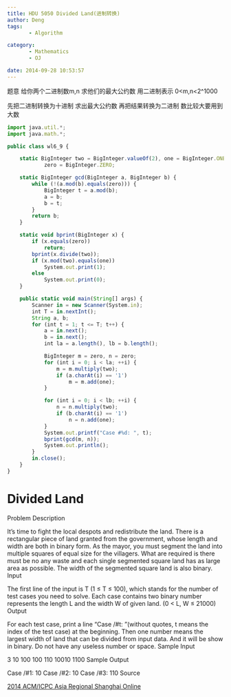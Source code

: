 ```yaml
---
title: HDU 5050 Divided Land(进制转换)
author: Deng
tags: 
       - Algorithm

category: 
       - Mathematics
       - OJ

date: 2014-09-28 10:53:57
---
```

题意 给你两个二进制数m,n 求他们的最大公约数 用二进制表示 0<m,n<2^1000

先把二进制转换为十进制 求出最大公约数 再把结果转换为二进制 数比较大要用到大数

```js 
import java.util.*;
import java.math.*;

public class wl6_9 {

	static BigInteger two = BigInteger.valueOf(2), one = BigInteger.ONE,
			zero = BigInteger.ZERO;

	static BigInteger gcd(BigInteger a, BigInteger b) {
		while (!(a.mod(b).equals(zero))) {
			BigInteger t = a.mod(b);
			a = b;
			b = t;
		}
		return b;
	}

	static void bprint(BigInteger x) {
		if (x.equals(zero))
			return;
		bprint(x.divide(two));
		if (x.mod(two).equals(one))
			System.out.print(1);
		else
			System.out.print(0);
	}

	public static void main(String[] args) {
		Scanner in = new Scanner(System.in);
		int T = in.nextInt();
		String a, b;
		for (int t = 1; t <= T; t++) {
			a = in.next();
			b = in.next();
			int la = a.length(), lb = b.length();

			BigInteger m = zero, n = zero;
			for (int i = 0; i < la; ++i) {
				m = m.multiply(two);
				if (a.charAt(i) == '1')
					m = m.add(one);
			}

			for (int i = 0; i < lb; ++i) {
				n = n.multiply(two);
				if (b.charAt(i) == '1')
					n = n.add(one);
			}
			System.out.printf("Case #%d: ", t);
			bprint(gcd(m, n));
			System.out.println();
		}
		in.close();
	}
}
```

# Divided Land

Problem Description

It’s time to fight the local despots and redistribute the land. There is a rectangular piece of land granted from the government, whose length and width are both in binary form. As the mayor, you must segment the land into multiple squares of equal size for the villagers. What are required is there must be no any waste and each single segmented square land has as large area as possible. The width of the segmented square land is also binary.
Input

The first line of the input is T (1 ≤ T ≤ 100), which stands for the number of test cases you need to solve.
Each case contains two binary number represents the length L and the width W of given land. (0 < L, W ≤ 21000)
Output

For each test case, print a line “Case /#t: ”(without quotes, t means the index of the test case) at the beginning. Then one number means the largest width of land that can be divided from input data. And it will be show in binary. Do not have any useless number or space.
Sample Input

3 10 100 100 110 10010 1100
Sample Output

Case /#1: 10 Case /#2: 10 Case /#3: 110
Source

[2014 ACM/ICPC Asia Regional Shanghai Online](http://acm.hdu.edu.cn/search.php?field=problem&key=2014+ACM%2FICPC+Asia+Regional+Shanghai+Online&source=1&searchmode=source)